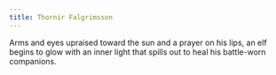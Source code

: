```yaml
---
title: Thornir Falgrimsson
---
```


Arms and eyes upraised toward the sun and a prayer on his lips, an elf begins to glow with an inner light that spills out to heal his battle-worn companions.

